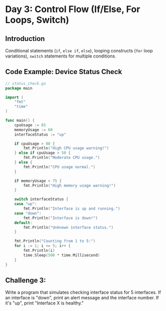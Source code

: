 # **Day 3: Control Flow (If/Else, For Loops, Switch)**

## **Introduction** 
Conditional statements (`if`, `else if`, `else`), looping constructs (`for` loop variations), `switch` statements for multiple conditions.

## **Code Example: Device Status Check**

```go
// status_check.go
package main

import (
	"fmt"
	"time"
)

func main() {
    cpuUsage := 85
    memoryUsage := 60
    interfaceStatus := "up"

    if cpuUsage > 80 {
        fmt.Println("High CPU usage warning!")
    } else if cpuUsage > 50 {
        fmt.Println("Moderate CPU usage.")
    } else {
        fmt.Println("CPU usage normal.")
    }

    if memoryUsage > 75 {
        fmt.Println("High memory usage warning!")
    }

    switch interfaceStatus {
    case "up":
        fmt.Println("Interface is up and running.")
    case "down":
        fmt.Println("Interface is down!")
    default:
        fmt.Println("Unknown interface status.")
    }

    fmt.Println("Counting from 1 to 5:")
    for i := 1; i <= 5; i++ {
        fmt.Println(i)
        time.Sleep(500 * time.Millisecond)
    }
}
```

## **Challenge 3:** 
Write a program that simulates checking interface status for 5 interfaces. If an interface is "down", print an alert message and the interface number. If it's "up", print "Interface X is healthy."

